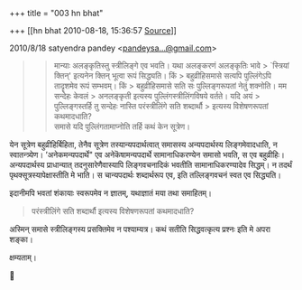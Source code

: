 +++
title = "003 hn bhat"

+++
[[hn bhat	2010-08-18, 15:36:57 [Source](https://groups.google.com/g/bvparishat/c/On1OiyueeS0)]]



  
  

2010/8/18 satyendra pandey \<[pandeysa...@gmail.com]()\>

  

> 
> > मान्याः अलङ्कृतिस्तु स्त्रीलिङ्गे एव भवति। यथा अलङ्करणं अलङ्कृतिः भावे > \`स्त्रियां क्तिन्' इत्यनेन क्तिन् भूत्वा रूपं सिद्ध्यति। किं > बहुव्रीहिसमासे सत्यपि पुल्लिंगेऽपि तादॄशमेव रूपं सम्भवम्। किं > बहुव्रीहिसमासे सति सः पुल्लिङ्गरूपतां नेतुं शक्नोति। मम सन्देहः केवलं > अनलङ्कृती इत्यस्य पुल्लिंगस्त्रीलिंगविषये वर्तते। यदि अयं > पुल्लिङ्गस्तर्हि तु सन्देहः नास्ति परंस्त्रीलिंगे सति शब्दार्थौ > इत्यस्य विशेषणरूपतां कथमादधाति?  
> समासे यदि पुल्लिंगतामाप्नोति तर्हि कथं केन सूत्रेण।  
>   
> > 

  

येन सूत्रेण बहुव्रीहिर्बिहिता, तेनैव सूत्रेण तस्यान्यपदार्थत्वात् समासस्य अन्यपदार्थस्य लिङ्गमेवादधाति, न स्वातन्त्र्येण। ’अनेकमन्यपदार्थे" एव अनेकॆषामन्यपदार्थे सामानाधिकरण्येन समासो भवति, स एव बहुव्रीहिः। अन्यपदार्थस्य प्राधान्यात् तदनुसारेणैवास्यापि लिङ्गवचनादिकं भवतीति सामानाधिकरण्यादेव सिद्धम्। न तदर्थं पृथक्सूत्रस्यापेक्षास्तीति मे भाति। स चान्यपदार्थः शब्दार्थरूप एव, इति तल्लिङ्गवचनं स्वत एव सिद्ध्यति।

  

इदानीमपि भवतां शंकायाः स्वरूपमेव न ज्ञातम्, यथाज्ञातं मया तथा समाहितम्।

  

> परंस्त्रीलिंगे सति शब्दार्थौ इत्यस्य विशेषणरूपतां कथमादधाति?

  

अस्मिन् समासे स्त्रीलिङ्गस्य प्रसक्तिमेव न पश्याम्यत्र। कथं सतीति सिद्धवत्कृत्य प्रश्नः इति मे अपरा शङ्का।



क्षम्यताम्।




